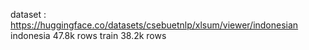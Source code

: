 dataset : https://huggingface.co/datasets/csebuetnlp/xlsum/viewer/indonesian
indonesia
47.8k rows
train 38.2k rows
